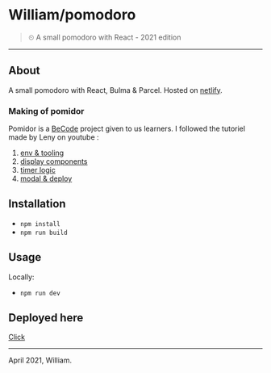 # William/pomodoro

> ⏲ A small pomodoro with React - 2021 edition

* * *

## About

A small pomodoro with React, Bulma & Parcel.
Hosted on [netlify](https://epic-franklin-fb6b5a.netlify.app/).



### Making of pomidor

Pomidor is a [BeCode](https://becode.org) project given to us learners.
I followed the tutoriel made by Leny on youtube :

1. [env & tooling](https://www.youtube.com/watch?v=hWrcHS-NChs)
1. [display components](https://www.youtube.com/watch?v=n-uV3nfuEnI)
1. [timer logic](https://www.youtube.com/watch?v=LI_aMpqZeMw)
1. [modal & deploy](https://www.youtube.com/watch?v=bMdA7npcZwk)

## Installation

- `npm install`
- `npm run build`

## Usage

Locally:

- `npm run dev`

## Deployed here

[Click](https://will-pomodoro.netlify.app/)

* * *

April 2021, William.
